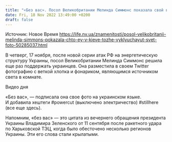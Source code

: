 ```yaml
---
title: "«Без вас». Посол Великобритании Мелинда Симмонс показала свой вечер без света в Киеве"
date: Fri, 18 Nov 2022 13:49:00 +0200
draft: false
---
```

Источник: Новое Время https://life.nv.ua/znamenitosti/posol-velikobritanii-melinda-simmons-pokazala-chto-ey-v-kieve-tozhe-vyklyuchayut-svet-foto-50285037.html


В четверг, 17 ноября, после новой серии атак РФ на энергетическую структуру Украины, посол Великобритании Мелинда Симмонс решила еще раз поддержать украинцев. Она разместила в своем Twitter фотографию с веткой хлопка и фонариком, являющимся источником света в комнате.

 Видео дня   

«Без вас», — подписала она свое фото на украинском языке. И добавила хештеги #powercut (выключено электричество) #stillhere (все еще здесь).

Напомним, «без вас» — это цитата из вечернего обращения президента Украины Владимира Зеленского от 11 сентября после ракетного удара по Харьковской ТЭЦ, когда было обесточено несколько регионов Украины. Эти его слова стали крылатыми.
